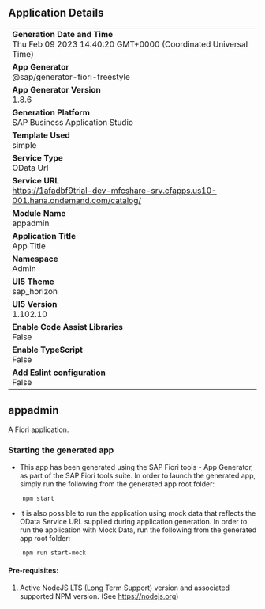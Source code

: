 ## Application Details
|               |
| ------------- |
|**Generation Date and Time**<br>Thu Feb 09 2023 14:40:20 GMT+0000 (Coordinated Universal Time)|
|**App Generator**<br>@sap/generator-fiori-freestyle|
|**App Generator Version**<br>1.8.6|
|**Generation Platform**<br>SAP Business Application Studio|
|**Template Used**<br>simple|
|**Service Type**<br>OData Url|
|**Service URL**<br>https://1afadbf9trial-dev-mfcshare-srv.cfapps.us10-001.hana.ondemand.com/catalog/
|**Module Name**<br>appadmin|
|**Application Title**<br>App Title|
|**Namespace**<br>Admin|
|**UI5 Theme**<br>sap_horizon|
|**UI5 Version**<br>1.102.10|
|**Enable Code Assist Libraries**<br>False|
|**Enable TypeScript**<br>False|
|**Add Eslint configuration**<br>False|

## appadmin

A Fiori application.

### Starting the generated app

-   This app has been generated using the SAP Fiori tools - App Generator, as part of the SAP Fiori tools suite.  In order to launch the generated app, simply run the following from the generated app root folder:

```
    npm start
```

- It is also possible to run the application using mock data that reflects the OData Service URL supplied during application generation.  In order to run the application with Mock Data, run the following from the generated app root folder:

```
    npm run start-mock
```

#### Pre-requisites:

1. Active NodeJS LTS (Long Term Support) version and associated supported NPM version.  (See https://nodejs.org)


